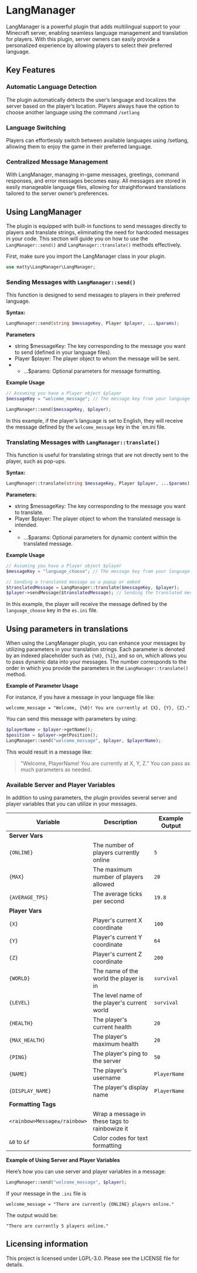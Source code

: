# LangManager

LangManager is a powerful plugin that adds multilingual support to your Minecraft server, enabling seamless language management and translation for players. With this plugin, server owners can easily provide a personalized experience by allowing players to select their preferred language.

## Key Features

### Automatic Language Detection
The plugin automatically detects the user’s language and localizes the server based on the player’s location. Players always have the option to choose another language using the command `/setlang`
### Language Switching
Players can effortlessly switch between available languages using /setlang, allowing them to enjoy the game in their preferred language.
### Centralized Message Management
With LangManager, managing in-game messages, greetings, command responses, and error messages becomes easy. All messages are stored in easily manageable language files, allowing for straightforward translations tailored to the server owner’s preferences.

## Using LangManager
The plugin is equipped with built-in functions to send messages directly to players and translate strings, eliminating the need for hardcoded messages in your code.
This section will guide you on how to use the `LangManager::send()` and `LangManager::translate()` methods effectively.

First, make sure you import the LangManager class in your plugin.
```php
use matty\LangManager\LangManager;
```

### Sending Messages with `LangManager::send()`

This function is designed to send messages to players in their preferred language.

**Syntax:**

```php
LangManager::send(string $messageKey, Player $player, ...$params);
```

**Parameters**
- string $messageKey: The key corresponding to the message you want to send (defined in your language files).
- Player $player: The player object to whom the message will be sent.
- - ...$params: Optional parameters for message formatting.

**Example Usage**
```php
// Assuming you have a Player object $player
$messageKey = "welcome_message"; // The message key from your language file

LangManager::send($messageKey, $player);
```
In this example, if the player’s language is set to English, they will receive the message defined by the `welcome_message` key in the `en.ini file.

### Translating Messages with `LangManager::translate()`

This function is useful for translating strings that are not directly sent to the player, such as pop-ups.

**Syntax:**
```php
LangManager::translate(string $messageKey, Player $player, ...$params);
```

**Parameters:**
- string $messageKey: The key corresponding to the message you want to translate.
- Player $player: The player object to whom the translated message is intended.
- - ...$params: Optional parameters for dynamic content within the translated message.

**Example Usage**
```php
// Assuming you have a Player object $player
$messageKey = "language_choose"; // The message key from your language file

// Sending a translated message as a popup or embed
$translatedMessage = LangManager::translate($messageKey, $player);
$player->sendMessage($translatedMessage); // Sending the translated message to the player
```
In this example, the player will receive the message defined by the `language_choose` key in the `es.ini` file.

## Using parameters in translations

When using the LangManager plugin, you can enhance your messages by utilizing parameters in your translation strings. Each parameter is denoted by an indexed placeholder such as `{%0}`, `{%1}`, and so on, which allows you to pass dynamic data into your messages. The number corresponds to the order in which you provide the parameters in the `LangManager::translate()` method.

**Example of Parameter Usage**

For instance, if you have a message in your language file like:
```
welcome_message = "Welcome, {%0}! You are currently at {X}, {Y}, {Z}."
```

You can send this message with parameters by using:
```php
$playerName = $player->getName();
$position = $player->getPosition();
LangManager::send("welcome_message", $player, $playerName);
```
This would result in a message like:
> "Welcome, PlayerName! You are currently at X, Y, Z."
You can pass as much parameters as needed.

### Available Server and Player Variables

In addition to using parameters, the plugin provides several server and player variables that you can utilize in your messages.

| Variable                     | Description                                  | Example Output                                                                                                                                                  |
|------------------------------|----------------------------------------------|-----------------------------------------------------------------------------------------------------------------------------------------------------------------|
| **Server Vars**              |                                              |                                                                                                                                                                 |
| `{ONLINE}`                   | The number of players currently online       | `5`                                                                                                                                                             |
| `{MAX}`                      | The maximum number of players allowed        | `20`                                                                                                                                                            |
| `{AVERAGE_TPS}`              | The average ticks per second                 | `19.8`                                                                                                                                                          |
| **Player Vars**              |                                              |                                                                                                                                                                 |
| `{X}`                        | Player's current X coordinate                | `100`                                                                                                                                                           |
| `{Y}`                        | Player's current Y coordinate                | `64`                                                                                                                                                            |
| `{Z}`                        | Player's current Z coordinate                | `200`                                                                                                                                                           |
| `{WORLD}`                    | The name of the world the player is in       | `survival`                                                                                                                                                      |
| `{LEVEL}`                    | The level name of the player's current world | `survival`                                                                                                                                                      |
| `{HEALTH}`                   | The player's current health                  | `20`                                                                                                                                                            |
| `{MAX_HEALTH}`               | The player's maximum health                  | `20`                                                                                                                                                            |
| `{PING}`                     | The player's ping to the server              | `50`                                                                                                                                                            |
| `{NAME}`                     | The player's username                        | `PlayerName`                                                                                                                                                    |
| `{DISPLAY_NAME}`             | The player's display name                    | `PlayerName`                                                                                                                                                    |
| **Formatting Tags**          |
| `<rainbow>Message≤/rainbow>` | Wrap a message in these tags to rainbowize it |                                                                                                                                                                 |
| `&0` to `&f`                 | Color codes for text formatting               |

**Example of Using Server and Player Variables**

Here’s how you can use server and player variables in a message:
```php
LangManager::send("welcome_message", $player);
```
If your message in the `.ini` file is
```
welcome_message = "There are currently {ONLINE} players online."
```
The output would be:
```
"There are currently 5 players online."
```

## Licensing information

This project is licensed under LGPL-3.0. Please see the LICENSE file for details.